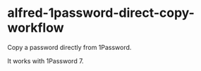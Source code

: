 # alfred-1password-direct-copy-workflow
Copy a password directly from 1Password.

It works with 1Password 7.
